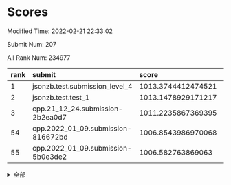 # Scores

Modified Time: 2022-02-21 22:33:02

Submit Num: 207

All Rank Num: 234977

| rank |               submit               |       score        |       sigma        | pk_num |
| :--- | :--------------------------------- | :----------------- | :----------------- | :----- |
| 1    | jsonzb.test.submission_level_4     | 1013.3744412474521 | 0.8165149195869139 | 4545   |
| 2    | jsonzb.test.test_1                 | 1013.1478929171217 | 0.7955168262968724 | 4538   |
| 3    | cpp.21_12_24.submission-2b2ea0d7   | 1011.2235867369395 | 0.7799452161915429 | 4546   |
| 54   | cpp.2022_01_09.submission-816672bd | 1006.8543986970068 | 0.7203150977179293 | 4541   |
| 55   | cpp.2022_01_09.submission-5b0e3de2 | 1006.582763869063  | 0.727919409375924  | 4538   |


<details>
<summary>全部</summary>

| rank |                 submit                 |       score        |       sigma        | pk_num |
| :--- | :------------------------------------- | :----------------- | :----------------- | :----- |
| 1    | jsonzb.test.submission_level_4         | 1013.3744412474521 | 0.8165149195869139 | 4545   |
| 2    | jsonzb.test.test_1                     | 1013.1478929171217 | 0.7955168262968724 | 4538   |
| 3    | cpp.21_12_24.submission-2b2ea0d7       | 1011.2235867369395 | 0.7799452161915429 | 4546   |
| 4    | gobigger.level_3.submission_level_3_19 | 1011.0642318848979 | 0.7646129960178605 | 4546   |
| 5    | gobigger.level_3.submission_level_3_11 | 1010.9201161112757 | 0.8065105230431984 | 4539   |
| 6    | gobigger.level_3.submission_level_3_48 | 1010.9114921655091 | 0.7706138724046442 | 4541   |
| 7    | gobigger.level_3.submission_level_3_23 | 1010.8257649505438 | 0.759852406193631  | 4535   |
| 8    | gobigger.level_3.submission_level_3_33 | 1010.781881881632  | 0.7786656818853119 | 4545   |
| 9    | gobigger.level_3.submission_level_3_16 | 1010.4449705520582 | 0.7684903108404738 | 4541   |
| 10   | gobigger.level_3.submission_level_3_39 | 1010.4215353696464 | 0.7581861781332001 | 4545   |
| 11   | gobigger.level_3.submission_level_3_31 | 1010.3919586411688 | 0.7864061280213579 | 4538   |
| 12   | gobigger.level_3.submission_level_3_4  | 1010.2532792999497 | 0.7452474275567634 | 4544   |
| 13   | gobigger.level_3.submission_level_3_12 | 1010.2512814969198 | 0.7375373131409801 | 4533   |
| 14   | gobigger.level_3.submission_level_3_21 | 1010.2384031830633 | 0.73812629165955   | 4541   |
| 15   | gobigger.level_3.submission_level_3_5  | 1010.2151111039094 | 0.7682668715140731 | 4539   |
| 16   | gobigger.level_3.submission_level_3_25 | 1010.1754367585236 | 0.7644824335974855 | 4541   |
| 17   | gobigger.level_3.submission_level_3_27 | 1010.1706231923558 | 0.756285562470588  | 4537   |
| 18   | gobigger.level_3.submission_level_3_20 | 1010.1571219629487 | 0.7571962604227976 | 4541   |
| 19   | gobigger.level_3.submission_level_3_1  | 1010.1071390161027 | 0.7632564145458507 | 4542   |
| 20   | gobigger.level_3.submission_level_3_0  | 1010.0306087838616 | 0.7621806803604364 | 4542   |
| 21   | gobigger.level_3.submission_level_3_36 | 1009.9846865094072 | 0.7490193166252525 | 4541   |
| 22   | gobigger.level_3.submission_level_3_22 | 1009.9733871135753 | 0.7456430793106487 | 4540   |
| 23   | gobigger.level_3.submission_level_3_6  | 1009.9622834227205 | 0.7634335349016237 | 4540   |
| 24   | gobigger.level_3.submission_level_3_9  | 1009.9182529167344 | 0.7493202593064279 | 4543   |
| 25   | gobigger.level_3.submission_level_3_8  | 1009.8898043238236 | 0.7634043903781359 | 4542   |
| 26   | gobigger.level_3.submission_level_3_29 | 1009.8834265271597 | 0.7678332991957646 | 4545   |
| 27   | gobigger.level_3.submission_level_3_38 | 1009.8486581185899 | 0.7687703152945967 | 4537   |
| 28   | gobigger.level_3.submission_level_3_32 | 1009.8313450252067 | 0.7385932532706204 | 4537   |
| 29   | gobigger.level_3.submission_level_3_24 | 1009.7388386714076 | 0.7395241793270771 | 4537   |
| 30   | gobigger.level_3.submission_level_3_17 | 1009.7291241914947 | 0.7592850382883131 | 4537   |
| 31   | gobigger.level_3.submission_level_3_43 | 1009.6983636736978 | 0.7661741227483264 | 4539   |
| 32   | gobigger.level_3.submission_level_3_42 | 1009.6958321720255 | 0.7540589305224351 | 4537   |
| 33   | gobigger.level_3.submission_level_3_41 | 1009.652334170026  | 0.7548073017824073 | 4542   |
| 34   | gobigger.level_3.submission_level_3_46 | 1009.5549288422676 | 0.7607866878187622 | 4541   |
| 35   | gobigger.level_3.submission_level_3_35 | 1009.5332232822382 | 0.7389941074418913 | 4541   |
| 36   | gobigger.level_3.submission_level_3_34 | 1009.4998107709247 | 0.7718876287968257 | 4543   |
| 37   | gobigger.level_3.submission_level_3_45 | 1009.4890051608338 | 0.7421036714567559 | 4538   |
| 38   | gobigger.level_3.submission_level_3_13 | 1009.4403947373809 | 0.7389869998962973 | 4542   |
| 39   | gobigger.level_3.submission_level_3_47 | 1009.4123802790239 | 0.7487464215230866 | 4538   |
| 40   | gobigger.level_3.submission_level_3_10 | 1009.3125762902789 | 0.7341337683835809 | 4541   |
| 41   | gobigger.level_3.submission_level_3_28 | 1009.310666787287  | 0.7578741710536693 | 4541   |
| 42   | gobigger.level_3.submission_level_3_44 | 1009.2958149216335 | 0.7598264654491322 | 4534   |
| 43   | gobigger.level_3.submission_level_3_37 | 1009.2488065329884 | 0.745334526518447  | 4540   |
| 44   | gobigger.level_3.submission_level_3_30 | 1009.2192998298912 | 0.7354897128244103 | 4542   |
| 45   | gobigger.level_3.submission_level_3_18 | 1009.1343252070353 | 0.7499147166328767 | 4543   |
| 46   | gobigger.level_3.submission_level_3_7  | 1009.0957516833071 | 0.7613561087861657 | 4542   |
| 47   | gobigger.level_3.submission_level_3_49 | 1009.0211325427788 | 0.7725989566345571 | 4543   |
| 48   | gobigger.level_3.submission_level_3_15 | 1008.9956566717896 | 0.7352067230589197 | 4542   |
| 49   | gobigger.level_3.submission_level_3_2  | 1008.9231549372764 | 0.7427538462557061 | 4539   |
| 50   | gobigger.level_3.submission_level_3_3  | 1008.6759788724057 | 0.742934284657864  | 4543   |
| 51   | gobigger.level_3.submission_level_3_14 | 1008.5616936146813 | 0.7537040468899148 | 4543   |
| 52   | gobigger.level_3.submission_level_3_26 | 1008.4839338517438 | 0.7460213433654477 | 4544   |
| 53   | gobigger.level_3.submission_level_3_40 | 1007.9823049281123 | 0.7326316912893684 | 4546   |
| 54   | cpp.2022_01_09.submission-816672bd     | 1006.8543986970068 | 0.7203150977179293 | 4541   |
| 55   | cpp.2022_01_09.submission-5b0e3de2     | 1006.582763869063  | 0.727919409375924  | 4538   |
| 56   | gobigger.level_1.submission_level_1_32 | 1004.7709893506053 | 0.712535515148892  | 4543   |
| 57   | gobigger.level_1.submission_level_1_13 | 1004.7422765070406 | 0.7301462454619275 | 4543   |
| 58   | gobigger.level_1.submission_level_1_27 | 1004.6571107700474 | 0.7165407207317971 | 4543   |
| 59   | gobigger.level_1.submission_level_1_45 | 1004.4920141264658 | 0.7159269125460825 | 4532   |
| 60   | gobigger.level_1.submission_level_1_1  | 1004.4307319066594 | 0.7159974240577195 | 4543   |
| 61   | gobigger.level_1.submission_level_1_3  | 1004.3677431135976 | 0.7138641661108847 | 4538   |
| 62   | gobigger.level_1.submission_level_1_33 | 1004.3036518703501 | 0.7212994074262524 | 4547   |
| 63   | gobigger.level_1.submission_level_1_18 | 1004.2911092488216 | 0.7176292444662705 | 4542   |
| 64   | gobigger.level_1.submission_level_1_4  | 1004.1397289277778 | 0.7191434452409013 | 4542   |
| 65   | gobigger.level_1.submission_level_1_6  | 1004.0364829346935 | 0.7117961458445807 | 4539   |
| 66   | gobigger.level_1.submission_level_1_41 | 1004.0327799736874 | 0.729816877998287  | 4541   |
| 67   | gobigger.level_1.submission_level_1_11 | 1004.010723456623  | 0.7137171879608442 | 4535   |
| 68   | gobigger.level_1.submission_level_1_30 | 1003.9242792806265 | 0.7266426519190102 | 4542   |
| 69   | gobigger.level_1.submission_level_1_24 | 1003.8343260742812 | 0.7246620731089801 | 4544   |
| 70   | gobigger.level_1.submission_level_1_12 | 1003.7972507569332 | 0.7264547425099342 | 4540   |
| 71   | gobigger.level_1.submission_level_1_8  | 1003.793606067167  | 0.7187654216079958 | 4542   |
| 72   | gobigger.level_1.submission_level_1_37 | 1003.7698354476637 | 0.726503714434432  | 4540   |
| 73   | gobigger.level_1.submission_level_1_14 | 1003.6836433690548 | 0.7151012305904864 | 4541   |
| 74   | gobigger.level_1.submission_level_1_35 | 1003.6407615674726 | 0.713736997531152  | 4537   |
| 75   | gobigger.level_1.submission_level_1_22 | 1003.5661241196751 | 0.7067474245015187 | 4538   |
| 76   | gobigger.level_1.submission_level_1_40 | 1003.5254155573417 | 0.6991176517921396 | 4543   |
| 77   | gobigger.level_1.submission_level_1_5  | 1003.5000809438029 | 0.7168951342874799 | 4541   |
| 78   | gobigger.level_1.submission_level_1_39 | 1003.4564833967574 | 0.7169069685360866 | 4538   |
| 79   | gobigger.level_1.submission_level_1_16 | 1003.4108061308738 | 0.7287009178117442 | 4546   |
| 80   | gobigger.level_1.submission_level_1_31 | 1003.3686246470387 | 0.7145976749060616 | 4541   |
| 81   | gobigger.level_1.submission_level_1_38 | 1003.3624231743983 | 0.7089067612803996 | 4543   |
| 82   | gobigger.level_1.submission_level_1_9  | 1003.331988224765  | 0.7184177854963665 | 4538   |
| 83   | gobigger.level_1.submission_level_1_17 | 1003.2446719960338 | 0.7130367761233962 | 4542   |
| 84   | gobigger.level_1.submission_level_1_28 | 1003.1731817303315 | 0.7249685553524444 | 4540   |
| 85   | gobigger.level_1.submission_level_1_23 | 1003.1407326769514 | 0.7100064429853241 | 4544   |
| 86   | gobigger.level_1.submission_level_1_48 | 1003.1036997628843 | 0.718014315055471  | 4539   |
| 87   | gobigger.level_1.submission_level_1_34 | 1003.0518216813567 | 0.716613419190288  | 4536   |
| 88   | gobigger.level_1.submission_level_1_47 | 1003.0499296670047 | 0.7136019184563878 | 4544   |
| 89   | gobigger.level_1.submission_level_1_29 | 1002.9963297080891 | 0.7089233676158131 | 4537   |
| 90   | gobigger.level_1.submission_level_1_2  | 1002.9820515663204 | 0.7193207910289564 | 4542   |
| 91   | gobigger.level_1.submission_level_1_49 | 1002.9373532736818 | 0.7117122063295218 | 4545   |
| 92   | gobigger.level_1.submission_level_1_19 | 1002.7288824202423 | 0.7051870189480873 | 4542   |
| 93   | gobigger.level_1.submission_level_1_26 | 1002.725611423968  | 0.7225616034380055 | 4547   |
| 94   | gobigger.level_1.submission_level_1_15 | 1002.6407763576286 | 0.7111090810487819 | 4536   |
| 95   | gobigger.level_1.submission_level_1_46 | 1002.5747772986633 | 0.7112651620766118 | 4546   |
| 96   | gobigger.level_1.submission_level_1_36 | 1002.5737411879782 | 0.7114688752415764 | 4541   |
| 97   | gobigger.level_1.submission_level_1_44 | 1002.5596249871073 | 0.7155100585646363 | 4538   |
| 98   | gobigger.level_1.submission_level_1_10 | 1002.4907870499516 | 0.714362231013006  | 4540   |
| 99   | gobigger.level_1.submission_level_1_7  | 1002.4405011852799 | 0.711579236490589  | 4539   |
| 100  | gobigger.level_1.submission_level_1_20 | 1002.3399145743397 | 0.7104586666770609 | 4545   |
| 101  | gobigger.level_1.submission_level_1_0  | 1002.3143123013988 | 0.7182129363610839 | 4542   |
| 102  | gobigger.level_1.submission_level_1_25 | 1001.7817541147945 | 0.7103867744932567 | 4541   |
| 103  | gobigger.level_1.submission_level_1_21 | 1001.7190879500899 | 0.7042639311765537 | 4538   |
| 104  | gobigger.level_1.submission_level_1_42 | 1001.4414509581294 | 0.7100927967985394 | 4534   |
| 105  | gobigger.level_1.submission_level_1_43 | 1001.4277333926767 | 0.7073468125444926 | 4537   |
| 106  | gobigger.random.submission_random_27   | 997.7063294107024  | 0.7132935652600603 | 4541   |
| 107  | gobigger.random.submission_random_1    | 996.9553581761755  | 0.7193553142774043 | 4544   |
| 108  | gobigger.random.submission_random_24   | 996.8968260167799  | 0.6901219692898385 | 4536   |
| 109  | gobigger.random.submission_random_47   | 996.851470270178   | 0.7066474648018555 | 4546   |
| 110  | gobigger.random.submission_random_18   | 996.800755334478   | 0.7055647914384873 | 4545   |
| 111  | gobigger.random.submission_random_28   | 996.7462073730768  | 0.7064355627401225 | 4542   |
| 112  | gobigger.random.submission_random_6    | 996.4590478758649  | 0.7083257115237772 | 4544   |
| 113  | gobigger.random.submission_random_19   | 996.4542700387584  | 0.6977613165934827 | 4541   |
| 114  | gobigger.random.submission_random_20   | 996.4227532710714  | 0.7122626380177008 | 4542   |
| 115  | gobigger.random.submission_random_31   | 996.4197916888094  | 0.7101366156016725 | 4540   |
| 116  | gobigger.random.submission_random_12   | 996.3623967167551  | 0.69527755299154   | 4541   |
| 117  | gobigger.random.submission_random_46   | 996.332179749584   | 0.7219938074152833 | 4541   |
| 118  | gobigger.random.submission_random_42   | 996.3228459275678  | 0.7041768800034175 | 4542   |
| 119  | gobigger.random.submission_random_44   | 996.3091289079024  | 0.7130776362024333 | 4543   |
| 120  | gobigger.random.submission_random_16   | 996.2517880902417  | 0.7180095263277304 | 4543   |
| 121  | gobigger.random.submission_random_17   | 996.2251879898818  | 0.697464226485791  | 4542   |
| 122  | gobigger.random.submission_random_4    | 996.2098677152035  | 0.7161060749459964 | 4538   |
| 123  | gobigger.random.submission_random_36   | 996.1102137283387  | 0.7078736695821137 | 4542   |
| 124  | gobigger.random.submission_random_7    | 996.0471905488776  | 0.7081195594433327 | 4544   |
| 125  | gobigger.random.submission_random_23   | 996.0392399152794  | 0.7069443141492094 | 4540   |
| 126  | gobigger.random.submission_random_3    | 995.9355047414708  | 0.719704177522074  | 4544   |
| 127  | gobigger.random.submission_random_43   | 995.9265666383749  | 0.7164948344238274 | 4540   |
| 128  | gobigger.random.submission_random_13   | 995.9247764206256  | 0.7164941206488356 | 4539   |
| 129  | gobigger.random.submission_random_11   | 995.9245035874949  | 0.7071547424158302 | 4539   |
| 130  | gobigger.random.submission_random_30   | 995.8931429007663  | 0.7161577953391781 | 4536   |
| 131  | gobigger.random.submission_random_2    | 995.8746454484001  | 0.716033958306029  | 4537   |
| 132  | gobigger.random.submission_random_15   | 995.8219133208428  | 0.7187078261289782 | 4544   |
| 133  | gobigger.random.submission_random_40   | 995.7981439355165  | 0.7144943711833599 | 4539   |
| 134  | gobigger.random.submission_random_41   | 995.7942981002539  | 0.7049854044464133 | 4539   |
| 135  | gobigger.random.submission_random_22   | 995.7848258963493  | 0.6989753779203061 | 4541   |
| 136  | gobigger.random.submission_random_39   | 995.7548845430763  | 0.7198256367903979 | 4537   |
| 137  | gobigger.random.submission_random_5    | 995.7336694648524  | 0.6988953207976805 | 4539   |
| 138  | gobigger.random.submission_random_35   | 995.681612511734   | 0.7053014194104547 | 4544   |
| 139  | gobigger.random.submission_random_14   | 995.6376998362333  | 0.7169810589719751 | 4541   |
| 140  | gobigger.random.submission_random_26   | 995.6281393664475  | 0.700410909985005  | 4539   |
| 141  | gobigger.random.submission_random_21   | 995.5570972914933  | 0.7257856413168136 | 4545   |
| 142  | gobigger.random.submission_random_38   | 995.5508983446069  | 0.7262397391555551 | 4543   |
| 143  | gobigger.random.submission_random_10   | 995.4794990855164  | 0.7202224332742124 | 4539   |
| 144  | gobigger.random.submission_random_45   | 995.3113798613745  | 0.7264201644703793 | 4539   |
| 145  | gobigger.random.submission_random_8    | 995.300846413767   | 0.7073107942667887 | 4541   |
| 146  | gobigger.random.submission_random_25   | 995.2560739381553  | 0.7209317091688555 | 4540   |
| 147  | gobigger.random.submission_random_29   | 995.2070889321412  | 0.7094520210538854 | 4540   |
| 148  | gobigger.random.submission_random_33   | 995.0810442407744  | 0.7148653495269292 | 4543   |
| 149  | gobigger.random.submission_random_0    | 995.0109215280969  | 0.7283635843363807 | 4541   |
| 150  | gobigger.random.submission_random_37   | 994.9968717146614  | 0.713920389322755  | 4539   |
| 151  | gobigger.random.submission_random_48   | 994.9557338348664  | 0.7269070146050945 | 4540   |
| 152  | gobigger.random.submission_random_9    | 994.9399664754214  | 0.7101831497458891 | 4542   |
| 153  | gobigger.random.submission_random_32   | 994.8147910937787  | 0.709700021862822  | 4540   |
| 154  | gobigger.random.submission_random_34   | 994.4603845218611  | 0.7140409679823724 | 4539   |
| 155  | gobigger.level_2.submission_level_2_47 | 994.2988774331255  | 0.7214280358684807 | 4540   |
| 156  | gobigger.random.submission_random_49   | 994.0846610500629  | 0.7286902716662195 | 4545   |
| 157  | gobigger.level_2.submission_level_2_24 | 993.9346602197867  | 0.7300343001062033 | 4538   |
| 158  | gobigger.level_2.submission_level_2_13 | 993.842836257966   | 0.7300293199741787 | 4543   |
| 159  | gobigger.level_2.submission_level_2_36 | 993.6366559082188  | 0.7254269619575568 | 4539   |
| 160  | gobigger.level_2.submission_level_2_12 | 993.6180421404156  | 0.7372781909803768 | 4541   |
| 161  | gobigger.level_2.submission_level_2_37 | 993.4876419354835  | 0.7409197460791455 | 4542   |
| 162  | gobigger.level_2.submission_level_2_29 | 993.4827077424234  | 0.7487411339220292 | 4539   |
| 163  | gobigger.level_2.submission_level_2_4  | 993.270138575913   | 0.7334552894695432 | 4540   |
| 164  | gobigger.level_2.submission_level_2_30 | 993.1560350318549  | 0.7289382003845908 | 4539   |
| 165  | gobigger.level_2.submission_level_2_9  | 993.0692623899591  | 0.7384052253194757 | 4542   |
| 166  | gobigger.level_2.submission_level_2_2  | 993.0280455214236  | 0.7287941483623723 | 4537   |
| 167  | gobigger.level_2.submission_level_2_15 | 992.9584224055052  | 0.7436880068196148 | 4543   |
| 168  | gobigger.level_2.submission_level_2_40 | 992.9364608835215  | 0.733765839923416  | 4543   |
| 169  | gobigger.level_2.submission_level_2_3  | 992.7439427196264  | 0.7329503350282123 | 4538   |
| 170  | gobigger.level_2.submission_level_2_5  | 992.7418282113991  | 0.741234849030792  | 4540   |
| 171  | gobigger.level_2.submission_level_2_11 | 992.714291854754   | 0.7466323641322832 | 4534   |
| 172  | gobigger.level_2.submission_level_2_18 | 992.5652536617707  | 0.7507024052912066 | 4547   |
| 173  | gobigger.level_2.submission_level_2_0  | 992.508254983382   | 0.7733884773720174 | 4540   |
| 174  | gobigger.level_2.submission_level_2_41 | 992.5007731915545  | 0.7320997644544469 | 4542   |
| 175  | gobigger.level_2.submission_level_2_22 | 992.468309155174   | 0.7484682066062565 | 4543   |
| 176  | gobigger.level_2.submission_level_2_32 | 992.4365766807069  | 0.7602716858429466 | 4544   |
| 177  | gobigger.level_2.submission_level_2_16 | 992.4327209018838  | 0.7256291689578759 | 4538   |
| 178  | gobigger.level_2.submission_level_2_8  | 992.3805799271381  | 0.747855984056355  | 4542   |
| 179  | gobigger.level_2.submission_level_2_26 | 992.320374274909   | 0.7334575132565274 | 4535   |
| 180  | gobigger.level_2.submission_level_2_17 | 992.3086421187874  | 0.7351046091049362 | 4538   |
| 181  | gobigger.level_2.submission_level_2_44 | 992.2453064750486  | 0.742236151415852  | 4542   |
| 182  | gobigger.level_2.submission_level_2_6  | 992.2156287673447  | 0.7538583309874156 | 4545   |
| 183  | gobigger.level_2.submission_level_2_35 | 992.1475399408408  | 0.7578692811024926 | 4540   |
| 184  | gobigger.level_2.submission_level_2_20 | 992.0917712413741  | 0.7584721449565106 | 4539   |
| 185  | gobigger.level_2.submission_level_2_23 | 992.0652261449052  | 0.7424141342504119 | 4539   |
| 186  | gobigger.level_2.submission_level_2_45 | 992.0105233386109  | 0.761957324524795  | 4541   |
| 187  | gobigger.level_2.submission_level_2_34 | 991.9709275687426  | 0.7412978811816789 | 4544   |
| 188  | gobigger.level_2.submission_level_2_14 | 991.9573270124536  | 0.7412771692672301 | 4542   |
| 189  | gobigger.level_2.submission_level_2_39 | 991.9421506189198  | 0.7507158116430838 | 4537   |
| 190  | gobigger.level_2.submission_level_2_49 | 991.8513704935227  | 0.7580208980836073 | 4543   |
| 191  | gobigger.level_2.submission_level_2_7  | 991.7586585041091  | 0.7573040082671634 | 4535   |
| 192  | gobigger.level_2.submission_level_2_48 | 991.7553930920412  | 0.741968549066723  | 4540   |
| 193  | gobigger.level_2.submission_level_2_43 | 991.6206801791233  | 0.742295659859784  | 4542   |
| 194  | gobigger.level_2.submission_level_2_42 | 991.6166767101045  | 0.7494530287316382 | 4540   |
| 195  | gobigger.level_2.submission_level_2_31 | 991.5859310498518  | 0.7494524038033064 | 4534   |
| 196  | gobigger.level_2.submission_level_2_21 | 991.5580514429441  | 0.7614548358082978 | 4531   |
| 197  | gobigger.level_2.submission_level_2_46 | 991.5270288045614  | 0.750872306913242  | 4537   |
| 198  | gobigger.level_2.submission_level_2_33 | 991.4327482329319  | 0.7739506505762217 | 4541   |
| 199  | gobigger.level_2.submission_level_2_1  | 991.3115902790838  | 0.7450648129806037 | 4536   |
| 200  | gobigger.level_2.submission_level_2_38 | 991.2932245556484  | 0.7385927573137236 | 4547   |
| 201  | gobigger.level_2.submission_level_2_25 | 990.9162351676763  | 0.7729016830856134 | 4538   |
| 202  | gobigger.level_2.submission_level_2_10 | 990.8291090976736  | 0.7535549237272985 | 4547   |
| 203  | gobigger.level_2.submission_level_2_19 | 990.7031293694881  | 0.7456459737189695 | 4539   |
| 204  | gobigger.level_2.submission_level_2_27 | 990.4811834961648  | 0.7863786176965073 | 4541   |
| 205  | gobigger.level_2.submission_level_2_28 | 990.3902692042607  | 0.7585460801090973 | 4536   |
| 206  | gobigger.none.submission_none_0        | 978.8869530136435  | 1.1508803527406424 | 4539   |
| 207  | gobigger.none.submission_none_1        | 976.8842325401162  | 1.3059266833247705 | 4540   |

</details>